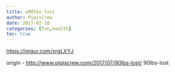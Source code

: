 ```yaml
---
title: o90lbs lost
author: PipisCrew
date: 2017-07-10
categories: [fun,health]
toc: true
---
```


https://imgur.com/xrgLXYJ

origin - http://www.pipiscrew.com/2017/07/90lbs-lost/ 90lbs-lost
